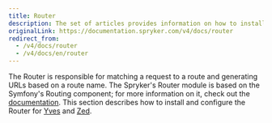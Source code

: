 ```yaml
---
title: Router
description: The set of articles provides information on how to install and configure Router for Yves and Zed.
originalLink: https://documentation.spryker.com/v4/docs/router
redirect_from:
  - /v4/docs/router
  - /v4/docs/en/router
---
```


The Router is responsible for matching a request to a route and generating URLs based on a route name. The Spryker's Router module is based on the Symfony's Routing component; for more information on it, check out the [documentation](https://symfony.com/doc/current/routing.html). This section describes how to install and configure the Router for [Yves](https://documentation.spryker.com/v4/docs/router-yves-201907) and [Zed](https://documentation.spryker.com/v4/docs/router-zed-201907).
